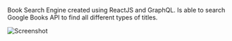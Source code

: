 Book Search Engine created using ReactJS and GraphQL. Is able to search Google Books API to find all different types of titles. 

![Screenshot](./images/screenshot1.jpg "Book search")
